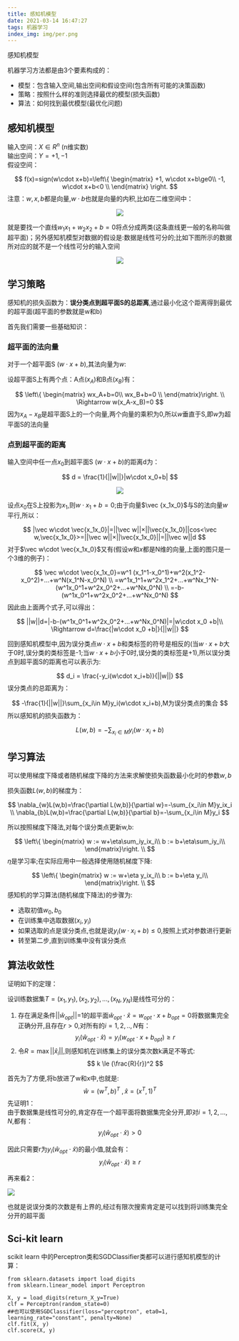 ```yaml
---
title: 感知机模型
date: 2021-03-14 16:47:27
tags: 机器学习
index_img: img/per.png
---
```








感知机模型

<!-- more -->

机器学习方法都是由3个要素构成的：

-   模型：包含输入空间,输出空间和假设空间(包含所有可能的决策函数)
-   策略：按照什么样的准则选择最优的模型(损失函数)
-   算法：如何找到最优模型(最优化问题)

## 感知机模型

输入空间：$X \in R^n$ (n维实数)  
输出空间：$Y = {+1,-1}$  
假设空间：

$$
f(x)=sign(w\cdot x+b)=\left\{ 
\begin{matrix}
+1, w\cdot x+b\ge0\\
-1, w\cdot x+b<0 \\
\end{matrix}
\right.
$$
注意：$w,x,b$都是向量,$w\cdot b$也就是向量的内积,比如在二维空间中：

<center>

![](https://picgo-wutao.oss-cn-shanghai.aliyuncs.com/img/演示文稿1_01.png)

</center>

就是要找一个直线$w_1x_1+w_2x_2+b=0$将点分成两类(这条直线更一般的名称叫做超平面)；另外感知机模型对数据的假设是:数据是线性可分的;比如下图所示的数据所对应的就不是一个线性可分的输入空间

<center>

![](https://picgo-wutao.oss-cn-shanghai.aliyuncs.com/img/Rd9f79181b6f2972e0795a5815e8dc3a0.png)

</center>

## 学习策略

感知机的损失函数为：**误分类点到超平面S的总距离**,通过最小化这个距离得到最优的超平面(超平面的参数就是w和b)

首先我们需要一些基础知识：

### 超平面的法向量

对于一个超平面S ($w\cdot x+b$),其法向量为$w$:

设超平面S上有两个点：A点$(x_A)$和B点$(x_B)$有：

$$
\left\{ \begin{matrix}         
wx_A+b=0\\
wx_B+b=0 \\
\end{matrix}\right. \\
\Rightarrow w(x_A-x_B)=0
$$
因为$x_A-x_B$是超平面S上的一个向量,两个向量的乘积为0,所以$w$垂直于S,即$w$为超平面S的法向量

### 点到超平面的距离

输入空间中任一点$x_0$到超平面S ($w\cdot x+b$)的距离d为：

$$
d = \frac{1}{||w||}|w\cdot x_0+b|
$$
<center>

![](https://picgo-wutao.oss-cn-shanghai.aliyuncs.com/img/image-20210314141051985.png)

</center>

设点$x_0$在S上投影为$x_1$,则$w\cdot x_1+b=0$;由于向量$\vec {x_1x_0}$与S的法向量$w$平行,所以：

$$
|\vec w\cdot \vec{x_1x_0}|=||\vec w||×||\vec{x_1x_0}||cos<\vec w,\vec{x_1x_0}>=||\vec w||×||\vec{x_1x_0}||=||\vec w||d
$$
对于$\vec w\cdot \vec{x_1x_0}$又有(假设$w$和$x$都是N维的向量,上面的图只是一个3维的例子)：

$$
\vec w\cdot \vec{x_1x_0}=w^1 (x_1^1-x_0^1)+w^2(x_1^2-x_0^2)+...+w^N(x_1^N-x_0^N) \\ =w^1x_1^1+w^2x_1^2+...+w^Nx_1^N-(w^1x_0^1+w^2x_0^2+...+w^Nx_0^N) \\ =-b-(w^1x_0^1+w^2x_0^2+...+w^Nx_0^N)
$$
因此由上面两个式子,可以得出：

$$
||w||d=|-b-(w^1x_0^1+w^2x_0^2+...+w^Nx_0^N)|=|w\cdot x_0 +b|\\
\Rightarrow d=\frac{|w\cdot x_0 +b|}{||w||} 
$$

回到感知机模型中,因为误分类点$w\cdot x+b$和类标签的符号是相反的(当$w\cdot x+b$大于0时,误分类的类标签是-1;当$w\cdot x+b$小于0时,误分类的类标签是+1),所以误分类点到超平面S的距离也可以表示为:

$$
d_i = \frac{-y_i(w\cdot x_i+b)}{||w||}
$$
误分类点的总距离为：

$$
-\frac{1}{||w||}\sum_{x_i\in M}y_i(w\cdot x_i+b),M为误分类点的集合
$$
所以感知机的损失函数为：

$$
L(w,b)=-\sum_{x_i\in M}y_i(w\cdot x_i+b)
$$

## 学习算法

可以使用梯度下降或者随机梯度下降的方法来求解使损失函数最小化时的参数$w,b$

损失函数$L(w,b)$的梯度为：

$$
\nabla_{w}L(w,b)=\frac{\partial L(w,b)}{\partial w}=-\sum_{x_i\in M}y_ix_i \\
\nabla_{b}L(w,b)=\frac{\partial L(w,b)}{\partial b}=-\sum_{x_i\in M}y_i
$$

所以按照梯度下降法,对每个误分类点更新w,b:

$$
\left\{ \begin{matrix}         
w := w+\eta\sum_iy_ix_i\\
b := b+\eta\sum_iy_i\\
\end{matrix}\right. \\
$$
$\eta$是学习率;在实际应用中一般选择使用随机梯度下降:

$$
\left\{ \begin{matrix}         
w := w+\eta y_ix_i\\
b := b+\eta y_i\\
\end{matrix}\right. \\
$$
感知机的学习算法(随机梯度下降法)的步骤为:

- 选取初值$w_0,b_0$
- 在训练集中选取数据$(x_i,y_i)$
- 如果选取的点是误分类点,也就是说$y_i(w\cdot x_i+b)\le0$,按照上式对参数进行更新
- 转至第二步,直到训练集中没有误分类点

## 算法收敛性

证明如下的定理：

设训练数据集$T={(x_1,y_1),(x_2,y_2),...,(x_N,y_N)}$是线性可分的：

1. 存在满足条件$||\hat w_{opt}||$=1的超平面$\hat w_{opt} \cdot \hat x=w_{opt}\cdot x+b_{opt}=0$将数据集完全正确分开,且存在$r>0$,对所有的$i=1,2,..,N$有：
$$
y_i(\hat w_{opt} \cdot \hat x)=y_i(w_{opt}\cdot x+b_{opt})\ge r
$$
2. 令$R=\max||\hat x_i||$,则感知机在训练集上的误分类次数k满足不等式:
$$
k \le (\frac{R}{r})^2
$$

首先为了方便,将b放进了w和x中,也就是:
$$
\hat w=(w^T,b)^T \ ,\hat x = (x^T,1)^T
$$
先证明1：     
由于数据集是线性可分的,肯定存在一个超平面将数据集完全分开,即对$i=1,2,...,N$,都有：
$$
y_i(\hat w_{opt} \cdot \hat x)>0
$$

因此只需要r为$y_i(\hat w_{opt} \cdot \hat x)$的最小值,就会有：
$$
y_i(\hat w_{opt} \cdot \hat x) \ge r
$$

再来看2：      

![](https://picgo-wutao.oss-cn-shanghai.aliyuncs.com/img/2021-03-14_16-08-55_00.png)

也就是说误分类的次数是有上界的,经过有限次搜索肯定是可以找到将训练集完全分开的超平面

## Sci-kit learn

scikit learn 中的Perceptron类和SGDClassifier类都可以进行感知机模型的计算：

```{python}
from sklearn.datasets import load_digits
from sklearn.linear_model import Perceptron

X, y = load_digits(return_X_y=True)
clf = Perceptron(random_state=0)
##也可以使用SGDClassifier(loss="perceptron", eta0=1, learning_rate="constant", penalty=None)
clf.fit(X, y)
clf.score(X, y)
```
